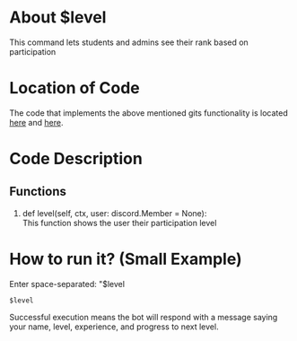 # About $level
This command lets students and admins see their rank based on participation

# Location of Code
The code that implements the above mentioned gits functionality is located [here](https://github.com/chandur626/ClassMateBot/blob/main/bot.py) and [here](https://github.com/chandur626/ClassMateBot/blob/main/cogs/userRanking.py).

# Code Description
## Functions

1. def level(self, ctx, user: discord.Member = None): <br>
This function shows the user their participation level

# How to run it? (Small Example)
Enter space-separated: "$level
```
$level
```
Successful execution means the bot will respond with a message saying your name, level, experience, and progress to next level.
